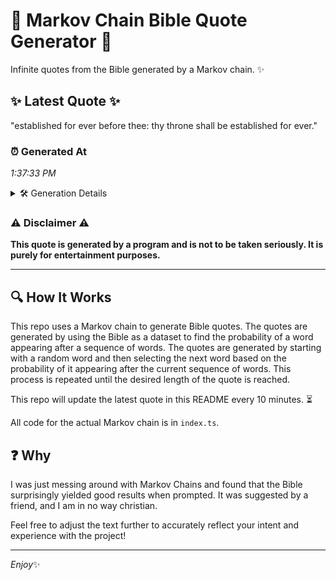 # 📖 Markov Chain Bible Quote Generator 📖

Infinite quotes from the Bible generated by a Markov chain. ✨

## ✨ Latest Quote ✨
"established for ever before thee: thy throne shall be established for ever."

### ⏰ Generated At
*1:37:33 PM*

<details>
    <summary>🛠️ Generation Details</summary>
    <p>
        <strong>🌱 Seed:</strong> established<br>
        <strong>🔄 Iterations:</strong> 11<br>
        <strong>📜 Context History:</strong><br>[ established ]: for<br>[ established, for ]: ever<br>[ established, for, ever ]: before<br>[ established, for, ever, before ]: thee:<br>[ established, for, ever, before, thee: ]: thy<br>[ established, for, ever, before, thee:, thy ]: throne<br>[ for, ever, before, thee:, thy, throne ]: shall<br>[ ever, before, thee:, thy, throne, shall ]: be<br>[ before, thee:, thy, throne, shall, be ]: established<br>[ thee:, thy, throne, shall, be, established ]: for<br>[ thy, throne, shall, be, established, for ]: ever.<br>
    </p>
</details>

### ⚠️ Disclaimer ⚠️
**This quote is generated by a program and is not to be taken seriously. It is purely for entertainment purposes.**

---

## 🔍 How It Works

This repo uses a Markov chain to generate Bible quotes. The quotes are generated by using the Bible as a dataset to find the probability of a word appearing after a sequence of words. The quotes are generated by starting with a random word and then selecting the next word based on the probability of it appearing after the current sequence of words. This process is repeated until the desired length of the quote is reached.

This repo will update the latest quote in this README every 10 minutes. ⏳

All code for the actual Markov chain is in `index.ts`.

## ❓ Why

I was just messing around with Markov Chains and found that the Bible surprisingly yielded good results when prompted. 
It was suggested by a friend, and I am in no way christian.

Feel free to adjust the text further to accurately reflect your intent and experience with the project!

---

*Enjoy*✨
